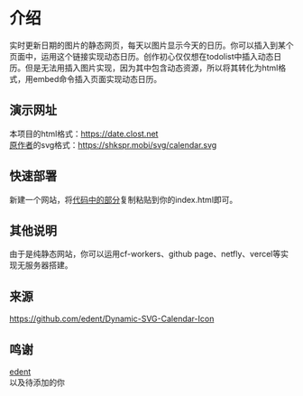# 介绍
实时更新日期的图片的静态网页，每天以图片显示今天的日历。你可以插入到某个页面中，运用这个链接实现动态日历。创作初心仅仅想在todolist中插入动态日历。但是无法用插入图片实现，因为其中包含动态资源，所以将其转化为html格式，用embed命令插入页面实现动态日历。


## 演示网址
本项目的html格式：https://date.clost.net<br>
[原作者](https://github.com/edent)的svg格式：https://shkspr.mobi/svg/calendar.svg

## 快速部署
新建一个网站，将[代码中的部分](https://github.com/Closty/date/blob/master/index.html)复制粘贴到你的index.html即可。

## 其他说明
由于是纯静态网站，你可以运用cf-workers、github page、netfly、vercel等实现无服务器搭建。

## 来源
https://github.com/edent/Dynamic-SVG-Calendar-Icon

## 鸣谢
[edent](https://github.com/edent)<br>
以及待添加的你
